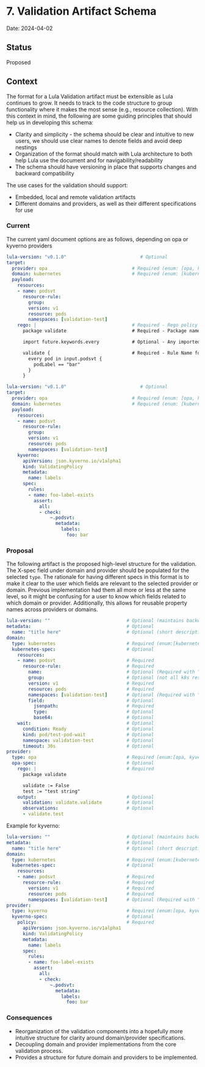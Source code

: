 # 7. Validation Artifact Schema

Date: 2024-04-02

## Status

Proposed

## Context

The format for a Lula Validation artifact must be extensible as Lula continues to grow. It needs to track to the code structure to group functionality where it makes the most sense (e.g., resource collection). With this context in mind, the following are some guiding principles that should help us in developing this schema:
- Clarity and simplicity - the schema should be clear and intuitive to new users, we should use clear names to denote fields and avoid deep nestings
- Organization of the format should match with Lula architecture to both help Lula use the document and for navigability/readability
- The schema should have versioning in place that supports changes and backward compatibility

The use cases for the validation should support:
- Embedded, local and remote validation artifacts
- Different domains and providers, as well as their different specifications for use

### Current

The current yaml document options are as follows, depending on opa or kyverno providers

```yaml
lula-version: "v0.1.0"                           # Optional
target:
  provider: opa                               # Required (enum: [opa, kyverno])
  domain: kubernetes                          # Required (enum: [kubernetes])
  payload:
    resources:
    - name: podsvt
      resource-rule:
        group:
        version: v1
        resource: pods
        namespaces: [validation-test]
    rego: |                                   # Required - Rego policy used for data validation
      package validate                        # Required - Package name

      import future.keywords.every            # Optional - Any imported keywords

      validate {                              # Required - Rule Name for evaluation - "validate" is the only supported rule
        every pod in input.podsvt {
          podLabel == "bar"
        }
      }
```

```yaml
lula-version: "v0.1.0"                           # Optional
target:
  provider: opa                               # Required (enum: [opa, kyverno])
  domain: kubernetes                          # Required (enum: [kubernetes])
  payload:
    resources:
    - name: podsvt
      resource-rule:
        group:
        version: v1
        resource: pods
        namespaces: [validation-test]
    kyverno:
      apiVersion: json.kyverno.io/v1alpha1
      kind: ValidatingPolicy
      metadata:
        name: labels
      spec:
        rules:
        - name: foo-label-exists
          assert:
            all:
            - check:
                ~.podsvt:
                  metadata:
                    labels:
                      foo: bar
```

### Proposal

The following artifact is the proposed high-level structure for the validation. The X-spec field under domain and provider should be populated for the selected `type`. 
The rationale for having different specs in this format is to make it clear to the user which fields are relevant to the selected provider or domain. Previous implementation had them all more or less at the same level, so it might be confusing for a user to know which fields related to which domain or provider. Additionally, this allows for reusable property names across providers or domains.

```yaml
lula-version: ""                            # Optional (maintains backward compatibility)
metadata:                                   # Optional
  name: "title here"                        # Optional (short description to use in output of validations could be useful)
domain: 
  type: kubernetes                          # Required (enum:[kubernetes, api])
  kubernetes-spec:                          # Optional
    resources:                                  
    - name: podsvt                          # Required 
      resource-rule:                        # Required
        name:                               # Optional (Required with "field")
        group:                              # Optional (not all k8s resources have a group, the main ones are "")
        version: v1                         # Required
        resource: pods                      # Required
        namespaces: [validation-test]       # Optional (Required with "name")
        field:                              # Optional 
          jsonpath:                         # Required
          type:                             # Optional 
          base64:                           # Optional 
    wait:                                   # Optional 
      condition: Ready                      # Optional 
      kind: pod/test-pod-wait               # Optional 
      namespace: validation-test            # Optional 
      timeout: 30s                          # Optional 
provider: 
  type: opa                                 # Required (enum:[opa, kyverno])
  opa-spec:                                 # Optional
    rego: |                                 # Required 
      package validate

      validate := False
      test := "test string"
    output:                                 # Optional
      validation: validate.validate         # Optional
      observations:                         # Optional
      - validate.test                         
```

Example for kyverno:

```yaml
lula-version: ""                            # Optional (maintains backward compatibility)
metadata:                                   # Optional
  name: "title here"                        # Optional (short description to use in output of validations could be useful)
domain: 
  type: kubernetes                          # Required (enum:[kubernetes, api])
  kubernetes-spec:                          # Optional
    resources:                                  
    - name: podsvt                          # Required 
      resource-rule:                        # Required
        version: v1                         # Required
        resource: pods                      # Required 
        namespaces: [validation-test]       # Optional (Required with "name")
provider: 
  type: kyverno                             # Required (enum:[opa, kyverno])
  kyverno-spec:                             # Optional
    policy:                                 # Required
      apiVersion: json.kyverno.io/v1alpha1
      kind: ValidatingPolicy
      metadata:
        name: labels
      spec:
        rules:
        - name: foo-label-exists
          assert:
            all:
            - check:
                ~.podsvt:
                  metadata:
                    labels:
                      foo: bar
```
### Consequences

- Reorganization of the validation components into a hopefully more intuitive structure for clarity around domain/provider specifications.
- Decoupling domain and provider implementations from the core validation process.
- Provides a structure for future domain and providers to be implemented.